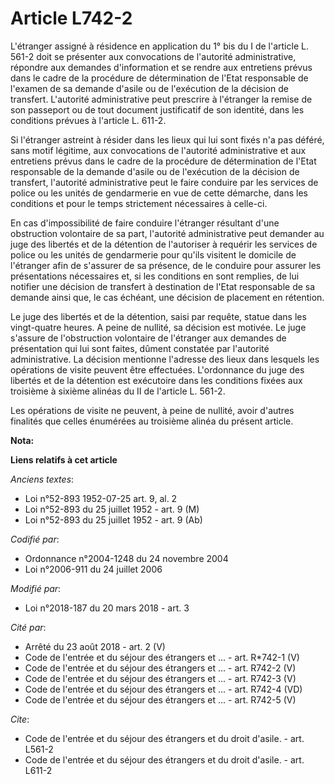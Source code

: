 # Article L742-2

L'étranger assigné à résidence en application du 1° bis du I de l'article L. 561-2 doit se présenter aux convocations de
l'autorité administrative, répondre aux demandes d'information et se rendre aux entretiens prévus dans le cadre de la
procédure de détermination de l'Etat responsable de l'examen de sa demande d'asile ou de l'exécution de la décision de
transfert. L'autorité administrative peut prescrire à l'étranger la remise de son passeport ou de tout document justificatif
de son identité, dans les conditions prévues à l'article L. 611-2.

Si l'étranger astreint à résider dans les lieux qui lui sont fixés n'a pas déféré, sans motif légitime, aux convocations de
l'autorité administrative et aux entretiens prévus dans le cadre de la procédure de détermination de l'Etat responsable de la
demande d'asile ou de l'exécution de la décision de transfert, l'autorité administrative peut le faire conduire par les
services de police ou les unités de gendarmerie en vue de cette démarche, dans les conditions et pour le temps strictement
nécessaires à celle-ci.

En cas d'impossibilité de faire conduire l'étranger résultant d'une obstruction volontaire de sa part, l'autorité
administrative peut demander au juge des libertés et de la détention de l'autoriser à requérir les services de police ou les
unités de gendarmerie pour qu'ils visitent le domicile de l'étranger afin de s'assurer de sa présence, de le conduire pour
assurer les présentations nécessaires et, si les conditions en sont remplies, de lui notifier une décision de transfert à
destination de l'Etat responsable de sa demande ainsi que, le cas échéant, une décision de placement en rétention.

Le juge des libertés et de la détention, saisi par requête, statue dans les vingt-quatre heures. A peine de nullité, sa
décision est motivée. Le juge s'assure de l'obstruction volontaire de l'étranger aux demandes de présentation qui lui sont
faites, dûment constatée par l'autorité administrative. La décision mentionne l'adresse des lieux dans lesquels les
opérations de visite peuvent être effectuées. L'ordonnance du juge des libertés et de la détention est exécutoire dans les
conditions fixées aux troisième à sixième alinéas du II de l'article L. 561-2.

Les opérations de visite ne peuvent, à peine de nullité, avoir d'autres finalités que celles énumérées au troisième alinéa du
présent article.

**Nota:**



**Liens relatifs à cet article**

_Anciens textes_:

  - Loi n°52-893 1952-07-25 art. 9, al. 2
  - Loi n°52-893 du 25 juillet 1952 - art. 9 (M)
  - Loi n°52-893 du 25 juillet 1952 - art. 9 (Ab)

_Codifié par_:

  - Ordonnance n°2004-1248 du 24 novembre 2004
  - Loi n°2006-911 du 24 juillet 2006

_Modifié par_:

  - Loi n°2018-187 du 20 mars 2018 - art. 3

_Cité par_:

  - Arrêté du 23 août 2018 - art. 2 (V)
  - Code de l'entrée et du séjour des étrangers et ... - art. R*742-1 (V)
  - Code de l'entrée et du séjour des étrangers et ... - art. R742-2 (V)
  - Code de l'entrée et du séjour des étrangers et ... - art. R742-3 (V)
  - Code de l'entrée et du séjour des étrangers et ... - art. R742-4 (VD)
  - Code de l'entrée et du séjour des étrangers et ... - art. R742-5 (V)

_Cite_:

  - Code de l'entrée et du séjour des étrangers et du droit d'asile. - art. L561-2
  - Code de l'entrée et du séjour des étrangers et du droit d'asile. - art. L611-2
